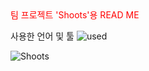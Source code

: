 <div style="color:red"> 팀 프로젝트 'Shoots'용 READ ME </div>

사용한 언어 및 툴
![used](https://img.shields.io/badge/GitHub-100000?style=for-the-badge&logo=github&logoColor=white)

![Shoots](https://private-user-images.githubusercontent.com/184598098/413613772-6a2af389-f5e3-4490-91a9-192a9d56e743.png?jwt=eyJhbGciOiJIUzI1NiIsInR5cCI6IkpXVCJ9.eyJpc3MiOiJnaXRodWIuY29tIiwiYXVkIjoicmF3LmdpdGh1YnVzZXJjb250ZW50LmNvbSIsImtleSI6ImtleTUiLCJleHAiOjE3Mzk3MDk0NDQsIm5iZiI6MTczOTcwOTE0NCwicGF0aCI6Ii8xODQ1OTgwOTgvNDEzNjEzNzcyLTZhMmFmMzg5LWY1ZTMtNDQ5MC05MWE5LTE5MmE5ZDU2ZTc0My5wbmc_WC1BbXotQWxnb3JpdGhtPUFXUzQtSE1BQy1TSEEyNTYmWC1BbXotQ3JlZGVudGlhbD1BS0lBVkNPRFlMU0E1M1BRSzRaQSUyRjIwMjUwMjE2JTJGdXMtZWFzdC0xJTJGczMlMkZhd3M0X3JlcXVlc3QmWC1BbXotRGF0ZT0yMDI1MDIxNlQxMjMyMjRaJlgtQW16LUV4cGlyZXM9MzAwJlgtQW16LVNpZ25hdHVyZT00YTNlMGU5ODQyYTAwMTZmNzU1OWYxZTk2NDE3MGUwN2E3OTM0NTVjZTBmZjNkYjg0YWYxODlhZmIxYWU5NjZmJlgtQW16LVNpZ25lZEhlYWRlcnM9aG9zdCJ9.INNyhLiFroRN6tbjwUfbMxwGmN1ELwepGG6s_LDGegM)

